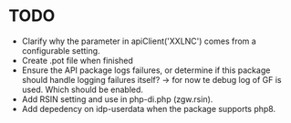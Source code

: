 # TODO

- Clarify why the parameter in apiClient('XXLNC') comes from a configurable setting.
- Create .pot file when finished
- Ensure the API package logs failures, or determine if this package should handle logging failures itself?
-> for now te debug log of GF is used. Which should be enabled.
- Add RSIN setting and use in php-di.php (zgw.rsin).
- Add depedency on idp-userdata when the package supports php8.
